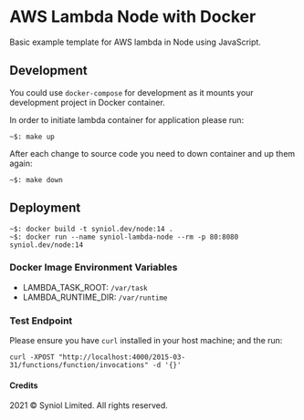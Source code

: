 # AWS Lambda Node with Docker
Basic example template for AWS lambda in Node using JavaScript.


## Development
You could use `docker-compose` for development as it mounts your development 
project in Docker container.

In order to initiate lambda container for application please run:

    ~$: make up

After each change to source code you need to down container and up them again:

    ~$: make down


## Deployment

    ~$: docker build -t syniol.dev/node:14 .
    ~$: docker run --name syniol-lambda-node --rm -p 80:8080 syniol.dev/node:14


### Docker Image Environment Variables

 * LAMBDA_TASK_ROOT: `/var/task`
 * LAMBDA_RUNTIME_DIR: `/var/runtime`


### Test Endpoint
Please ensure you have `curl` installed in your host machine; and the run:

    curl -XPOST "http://localhost:4000/2015-03-31/functions/function/invocations" -d '{}'

#### Credits
2021 &copy; Syniol Limited. All rights reserved.
